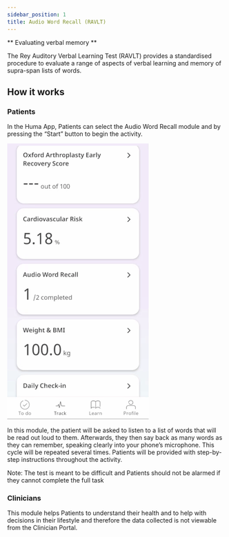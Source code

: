 ```yaml
---
sidebar_position: 1
title: Audio Word Recall (RAVLT)
---
```


** Evaluating verbal memory **

The Rey Auditory Verbal Learning Test (RAVLT) provides a standardised procedure to evaluate a range of aspects of verbal learning and memory of supra-span lists of words.

## How it works

### Patients

In the Huma App, Patients can select the Audio Word Recall module and by pressing the “Start” button to begin the activity.

![Accessing the Audio Word Recall in the Huma App](./assets/audio-word-recall.gif)

In this module, the patient will be asked to listen to a list of words that will be read out loud to them. Afterwards, they then say back as many words as they can remember, speaking clearly into your phone’s microphone. This cycle will be repeated several times. Patients will be provided with step-by-step instructions throughout the activity. 

Note: The test is meant to be difficult and Patients should not be alarmed if they cannot complete the full task

### Clinicians

This module helps Patients to understand their health and to help with decisions in their lifestyle and therefore the data collected is not viewable from the Clinician Portal.

